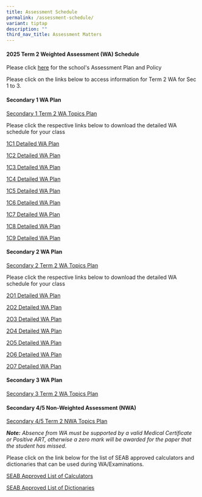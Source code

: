 ```yaml
---
title: Assessment Schedule
permalink: /assessment-schedule/
variant: tiptap
description: ""
third_nav_title: Assessment Matters
---
```

<h4>2025 Term 2 Weighted Assessment (WA) Schedule</h4>
<p>Please click <a href="https://www.bartleysec.moe.edu.sg/assessment-plan-and-policy/" rel="noopener nofollow" target="_blank">here</a> for
the school's Assessment Plan and Policy</p>
<p>Please click on the links below to access information for Term 2 WA for
Sec 1 to 3.</p>
<h4>Secondary 1 WA Plan</h4>
<p><a href="/files/S1_T2WA_Overall_Schedule_2025_updated_1_Apr.pdf" rel="noopener nofollow" target="_blank">Secondary 1 Term 2 WA Topics Plan</a>
</p>
<p>Please click the respective links below to download the detailed WA schedule
for your class</p>
<p><a href="/files/1C1_Term_2_WA_Detailed_Schedule_2025.pdf" rel="noopener nofollow" target="_blank">1C1 Detailed WA Plan</a>
</p>
<p><a href="/files/1C2_Term_2_WA_Detailed_Schedule_2025.pdf" rel="noopener nofollow" target="_blank">1C2 Detailed WA Plan</a>
</p>
<p><a href="/files/1C3_Term_2_WA_Detailed_Schedule_2025.pdf" rel="noopener nofollow" target="_blank">1C3 Detailed WA Plan</a>
</p>
<p><a href="/files/1C4_Term_2_WA_Detailed_Schedule_2025.pdf" rel="noopener nofollow" target="_blank">1C4 Detailed WA Plan</a>
</p>
<p><a href="/files/1C5_Term_2_WA_Detailed_Schedule_2025.pdf" rel="noopener nofollow" target="_blank">1C5 Detailed WA Plan</a>
</p>
<p><a href="/files/1C6_Term_2_WA_Detailed_Schedule_2025.pdf" rel="noopener nofollow" target="_blank">1C6 Detailed WA Plan</a>
</p>
<p><a href="/files/1C7_Term_2_WA_Detailed_Schedule_2025.pdf" rel="noopener nofollow" target="_blank">1C7 Detailed WA Plan</a>
</p>
<p><a href="/files/1C8_Term_2_WA_Detailed_Schedule_2025.pdf" rel="noopener nofollow" target="_blank">1C8 Detailed WA Plan</a>
</p>
<p><a href="/files/1C9_Term_2_WA_Detailed_Schedule_2025.pdf" rel="noopener nofollow" target="_blank">1C9 Detailed WA Plan</a>
</p>
<h4>Secondary 2 WA Plan</h4>
<p><a href="/files/S2_T2WA_Overall_Schedule_2025.pdf" rel="noopener nofollow" target="_blank">Secondary 2 Term 2 WA Topics Plan</a>
</p>
<p>Please click the respective links below to download the detailed WA schedule
for your class</p>
<p><a href="/files/2O1_Term_2_WA_Detailed_Schedule_2025.pdf" rel="noopener nofollow" target="_blank">2O1 Detailed WA Plan</a>
</p>
<p><a href="/files/2O2_Term_2_WA_Detailed_Schedule_2025.pdf" rel="noopener nofollow" target="_blank">2O2 Detailed WA Plan</a>
</p>
<p><a href="/files/2O3_Term_2_WA_Detailed_Schedule_2025.pdf" rel="noopener nofollow" target="_blank">2O3 Detailed WA Plan</a>
</p>
<p><a href="/files/2O4_Term_2_WA_Detailed_Schedule_2025.pdf" rel="noopener nofollow" target="_blank">2O4 Detailed WA Plan</a>
</p>
<p><a href="/files/2O5_Term_2_WA_Detailed_Schedule_2025.pdf" rel="noopener nofollow" target="_blank">2O5 Detailed WA Plan</a>
</p>
<p><a href="/files/2O6_Term_2_WA_Detailed_Schedule_2025.pdf" rel="noopener nofollow" target="_blank">2O6 Detailed WA Plan</a>
</p>
<p><a href="/files/2O7_Term_2_WA_Detailed_Schedule_2025.pdf" rel="noopener nofollow" target="_blank">2O7 Detailed WA Plan</a>
</p>
<h4>Secondary 3 WA Plan</h4>
<p><a href="/files/S3_T2WA_Overall_Schedule_2025.pdf" rel="noopener nofollow" target="_blank">Secondary 3 Term 2 WA Topics Plan</a>
</p>
<p></p>
<h4>Secondary 4/5 Non-Weighted Assessment (NWA)</h4>
<p><a href="/files/S4_5_T2NWA_Overall_Schedule_2025.pdf" rel="noopener nofollow" target="_blank">Secondary 4/5 Term 2 NWA Topics Plan</a>
</p>
<p></p>
<p><strong><em>Note:</em></strong><em> Absence from WA must be supported by a valid Medical Certificate or Positive ART, otherwise a zero mark will be awarded for the paper that the student has missed</em>.</p>
<p>Please click on the link below for the list of SEAB approved calculators
and dictionaries that can be used during WA/Examinations.</p>
<p><a href="https://file.go.gov.sg/seab-approvedcalculators.pdf" rel="noopener nofollow" target="_blank">SEAB Approved List of Calculators</a>
</p>
<p><a href="https://file.go.gov.sg/seab-approveddictionaries.pdf" rel="noopener nofollow" target="_blank">SEAB Approved List of Dictionaries</a>
</p>
<p></p>
<p></p>
<p></p>
<p></p>